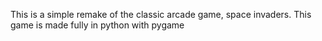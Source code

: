 This is a simple remake of the classic arcade game, space invaders. 
This game is made fully in python with pygame

